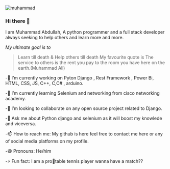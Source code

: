 ![muhammad](https://github.com/BSSE23087/BSSE23087/assets/96386140/b5231186-040c-404d-bdd2-c8c91b4d4c9c)



### Hi there 👋
I am Muhammad Abdullah, A python programmer and a full stack developer always seeking to help others and learn more and more. 

*My ultimate goal is to*
>Learn till death 
     &
>Help others till death
My favourite quote is 
>The service to others is the rent you pay to the room you have here on the earth.(Muhammad Ali)

-🔭 I’m currently working on Pyton Django , Rest Framework , Power Bi, HTML, CSS, JS, C++, C,C# , arduino.



-🌱 I’m currently learning Selenium and networking from cisco networking academy.



-👯 I’m looking to collaborate on any open source project related to Django.


-💬 Ask me about Python django and selenium as it will boost my knowlede and viceversa.


-📫 How to reach me: My github is here feel free to contact me here or any of social media platforms on my profile.


-😄 Pronouns: He/him


-⚡ Fun fact: I am a pro🥇table tennis player wanna have a match??
